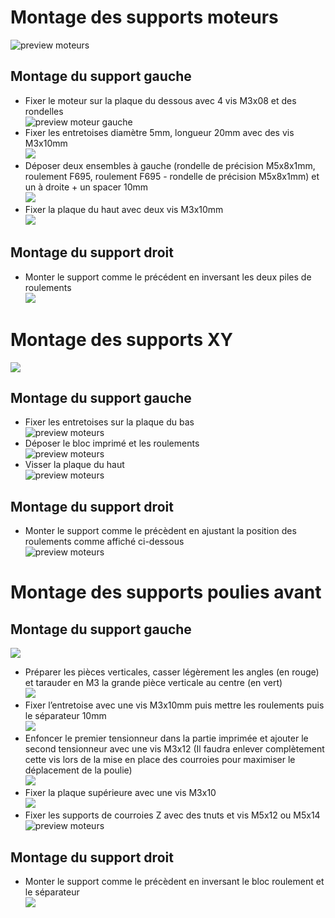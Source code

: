 # Montage des supports moteurs 
![preview moteurs](./img/01-%20CNC.png)
## Montage du support gauche
- Fixer le moteur sur la plaque du dessous avec 4 vis M3x08 et des rondelles  
![preview moteur gauche](./img/02-%20CNC.png)
- Fixer les entretoises diamètre 5mm, longueur 20mm avec des vis M3x10mm  
![](./img/03-%20CNC.png)  
- Déposer deux ensembles à gauche (rondelle de précision M5x8x1mm, roulement F695, roulement F695 - rondelle de précision M5x8x1mm) et un à droite + un spacer 10mm  
![](./img/04-%20CNC.png)
- Fixer la plaque du haut avec deux vis M3x10mm  
![](./img/05-%20CNC.png)
## Montage du support droit
- Monter le support comme le précédent en inversant les deux piles de roulements  
![](./img/06-%20CNC.png)
# Montage des supports XY
![](./img/07-%20CNC.png)
## Montage du support gauche
- Fixer les entretoises sur la plaque du bas  
![preview moteurs](./img/08-%20CNC.png)
- Déposer le bloc imprimé et les roulements  
![preview moteurs](./img/09-%20CNC.png)
- Visser la plaque du haut  
![preview moteurs](./img/10-%20CNC.png)
## Montage du support droit
- Monter le support comme le précèdent en ajustant la position des roulements comme affiché ci-dessous  
![preview moteurs](./img/11-%20CNC.png)
# Montage des supports poulies avant
## Montage du support gauche
![](./img/12-%20CNC.png)
- Préparer les pièces verticales, casser légèrement les angles (en rouge) et tarauder en M3 la grande pièce verticale au centre (en vert)  
![](./img/13-%20CNC.png)
- Fixer l’entretoise avec une vis M3x10mm puis mettre les roulements puis le séparateur 10mm  
![](./img/14-%20CNC.png)
- Enfoncer le premier tensionneur dans la partie imprimée et ajouter le second tensionneur avec une vis M3x12 (Il faudra enlever complètement cette vis lors de la mise en place des courroies pour maximiser le déplacement de la poulie)  
![](./img/15-%20CNC.png)
- Fixer la plaque supérieure avec une vis M3x10  
![](./img/16-%20CNC.png)
- Fixer les supports de courroies Z avec des tnuts et vis M5x12 ou M5x14  
![preview moteurs](./img/17-%20CNC.png)
## Montage du support droit
- Monter le support comme le précèdent en inversant le bloc roulement et le séparateur  
![](./img/18-%20CNC.png)
